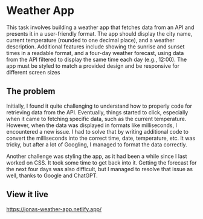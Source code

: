 # Weather App

This task involves building a weather app that fetches data from an API and presents it in a user-friendly format. The app should display the city name, current temperature (rounded to one decimal place), and a weather description. Additional features include showing the sunrise and sunset times in a readable format, and a four-day weather forecast, using data from the API filtered to display the same time each day (e.g., 12:00). The app must be styled to match a provided design and be responsive for different screen sizes

## The problem

Initially, I found it quite challenging to understand how to properly code for retrieving data from the API. Eventually, things started to click, especially when it came to fetching specific data, such as the current temperature. However, when the data was displayed in formats like milliseconds, I encountered a new issue. I had to solve that by writing additional code to convert the milliseconds into the correct time, date, temperature, etc. It was tricky, but after a lot of Googling, I managed to format the data correctly.

Another challenge was styling the app, as it had been a while since I last worked on CSS. It took some time to get back into it. Getting the forecast for the next four days was also difficult, but I managed to resolve that issue as well, thanks to Google and ChatGPT.

## View it live

https://jonas-weather-app.netlify.app/
